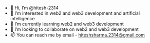 - 👋 Hi, I’m @hitesh-2314
- 👀 I’m interested in web2 and web3 development and artificial intelligence
- 🌱 I’m currently learning web2 and web3 development
- 💞️ I’m looking to collaborate on web2 and web3 development
- 📫 You can reach me by email - hiteshsharma.2314@gmail.com

<!---
hitesh-2314/hitesh-2314 is a ✨ special ✨ repository because its `README.md` (this file) appears on your GitHub profile.
You can click the Preview link to take a look at your changes.
--->
